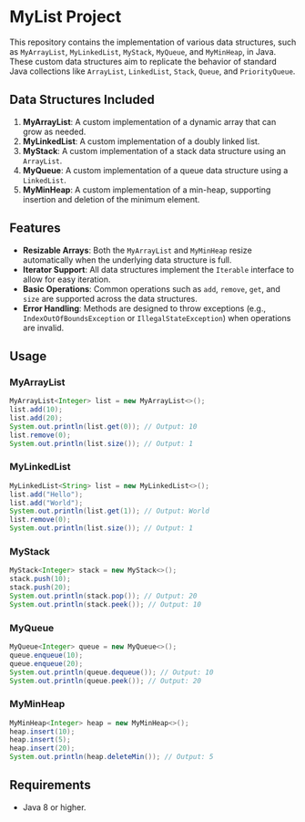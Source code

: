 # MyList Project

This repository contains the implementation of various data structures, such as `MyArrayList`, `MyLinkedList`, `MyStack`, `MyQueue`, and `MyMinHeap`, in Java. These custom data structures aim to replicate the behavior of standard Java collections like `ArrayList`, `LinkedList`, `Stack`, `Queue`, and `PriorityQueue`.

## Data Structures Included

1. **MyArrayList**: A custom implementation of a dynamic array that can grow as needed.
2. **MyLinkedList**: A custom implementation of a doubly linked list.
3. **MyStack**: A custom implementation of a stack data structure using an `ArrayList`.
4. **MyQueue**: A custom implementation of a queue data structure using a `LinkedList`.
5. **MyMinHeap**: A custom implementation of a min-heap, supporting insertion and deletion of the minimum element.

## Features

- **Resizable Arrays**: Both the `MyArrayList` and `MyMinHeap` resize automatically when the underlying data structure is full.
- **Iterator Support**: All data structures implement the `Iterable` interface to allow for easy iteration.
- **Basic Operations**: Common operations such as `add`, `remove`, `get`, and `size` are supported across the data structures.
- **Error Handling**: Methods are designed to throw exceptions (e.g., `IndexOutOfBoundsException` or `IllegalStateException`) when operations are invalid.

## Usage

### MyArrayList
```java
MyArrayList<Integer> list = new MyArrayList<>();
list.add(10);
list.add(20);
System.out.println(list.get(0)); // Output: 10
list.remove(0);
System.out.println(list.size()); // Output: 1
```

### MyLinkedList
```java
MyLinkedList<String> list = new MyLinkedList<>();
list.add("Hello");
list.add("World");
System.out.println(list.get(1)); // Output: World
list.remove(0);
System.out.println(list.size()); // Output: 1
```

### MyStack
```java
MyStack<Integer> stack = new MyStack<>();
stack.push(10);
stack.push(20);
System.out.println(stack.pop()); // Output: 20
System.out.println(stack.peek()); // Output: 10
```

### MyQueue
```java
MyQueue<Integer> queue = new MyQueue<>();
queue.enqueue(10);
queue.enqueue(20);
System.out.println(queue.dequeue()); // Output: 10
System.out.println(queue.peek()); // Output: 20
```

### MyMinHeap
```java
MyMinHeap<Integer> heap = new MyMinHeap<>();
heap.insert(10);
heap.insert(5);
heap.insert(20);
System.out.println(heap.deleteMin()); // Output: 5
```

## Requirements

- Java 8 or higher.

